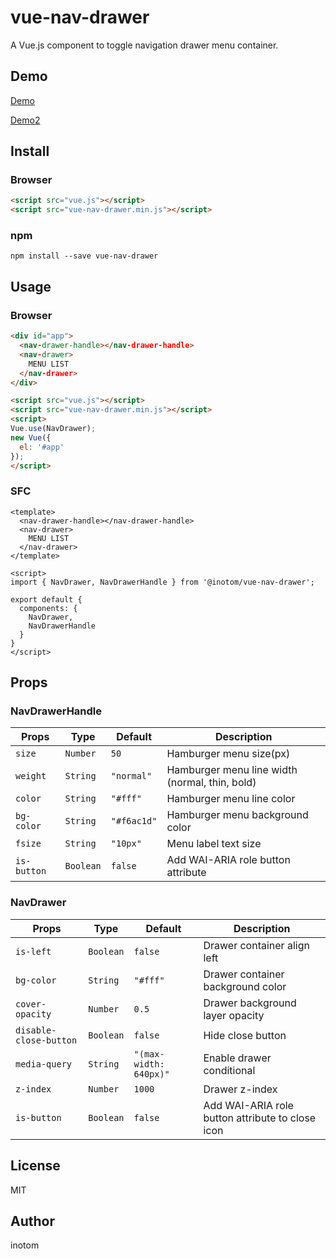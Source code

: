 # vue-nav-drawer

A Vue.js component to toggle navigation drawer menu container.


## Demo

[Demo](http://sandbox.serendip.ws/vue-nav-drawer.html)

[Demo2](http://sandbox.serendip.ws/vue-nav-drawer2.html)


## Install

### Browser

```html
<script src="vue.js"></script>
<script src="vue-nav-drawer.min.js"></script>
```


### npm

```
npm install --save vue-nav-drawer
```


## Usage

### Browser

```html
<div id="app">
  <nav-drawer-handle></nav-drawer-handle>
  <nav-drawer>
    MENU LIST
  </nav-drawer>
</div>

<script src="vue.js"></script>
<script src="vue-nav-drawer.min.js"></script>
<script>
Vue.use(NavDrawer);
new Vue({
  el: '#app'
});
</script>
```


### SFC

```vue
<template>
  <nav-drawer-handle></nav-drawer-handle>
  <nav-drawer>
    MENU LIST
  </nav-drawer>
</template>

<script>
import { NavDrawer, NavDrawerHandle } from '@inotom/vue-nav-drawer';

export default {
  components: {
    NavDrawer,
    NavDrawerHandle
  }
}
</script>
```


## Props

### NavDrawerHandle

| Props          | Type      | Default         | Description                                    |
|----------------|-----------|-----------------|------------------------------------------------|
| `size`         | `Number`  | `50`            | Hamburger menu size(px)                        |
| `weight`       | `String`  | `"normal"`      | Hamburger menu line width (normal, thin, bold) |
| `color`        | `String`  | `"#fff"`        | Hamburger menu line color                      |
| `bg-color`     | `String`  | `"#f6ac1d"`     | Hamburger menu background color                |
| `fsize`        | `String`  | `"10px"`        | Menu label text size                           |
| `is-button`    | `Boolean` | `false`         | Add WAI-ARIA role button attribute             |


### NavDrawer

| Props                  | Type      | Default                | Description                                      |
|------------------------|-----------|------------------------|--------------------------------------------------|
| `is-left`              | `Boolean` | `false`                | Drawer container align left                      |
| `bg-color`             | `String`  | `"#fff"`               | Drawer container background color                |
| `cover-opacity`        | `Number`  | `0.5`                  | Drawer background layer opacity                  |
| `disable-close-button` | `Boolean` | `false`                | Hide close button                                |
| `media-query`          | `String`  | `"(max-width: 640px)"` | Enable drawer conditional                        |
| `z-index`              | `Number`  | `1000`                 | Drawer z-index                                   |
| `is-button`            | `Boolean` | `false`                | Add WAI-ARIA role button attribute to close icon |


## License

MIT

## Author

inotom
